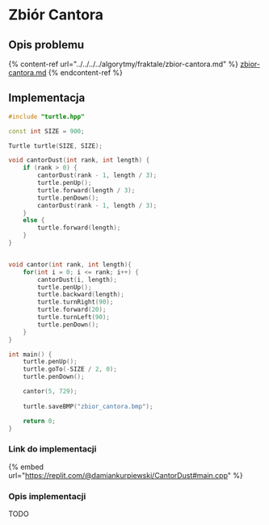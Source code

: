 # Zbiór Cantora

## Opis problemu

{% content-ref url="../../../../algorytmy/fraktale/zbior-cantora.md" %}
[zbior-cantora.md](../../../../algorytmy/fraktale/zbior-cantora.md)
{% endcontent-ref %}

## Implementacja

```cpp
#include "turtle.hpp"

const int SIZE = 900;

Turtle turtle(SIZE, SIZE);

void cantorDust(int rank, int length) {
    if (rank > 0) {
        cantorDust(rank - 1, length / 3);
        turtle.penUp();
        turtle.forward(length / 3);
        turtle.penDown();
        cantorDust(rank - 1, length / 3);
    }
    else {
        turtle.forward(length);
    }
}


void cantor(int rank, int length){
    for(int i = 0; i <= rank; i++) {
        cantorDust(i, length);
        turtle.penUp();
        turtle.backward(length);
        turtle.turnRight(90);
        turtle.forward(20);
        turtle.turnLeft(90);
        turtle.penDown();
    }
}

int main() {
    turtle.penUp();
    turtle.goTo(-SIZE / 2, 0);
    turtle.penDown();

    cantor(5, 729);
    
    turtle.saveBMP("zbior_cantora.bmp");

    return 0;
} 
```

### Link do implementacji

{% embed url="https://replit.com/@damiankurpiewski/CantorDust#main.cpp" %}

### Opis implementacji

TODO

